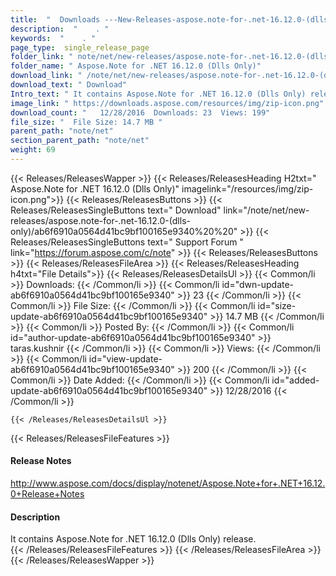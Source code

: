 ```yaml
---
title:  "  Downloads ---New-Releases-aspose.note-for-.net-16.12.0-(dlls-only) . " 
description:  "    . " 
keywords:  "    . " 
page_type:  single_release_page
folder_link: " note/net/new-releases/aspose.note-for-.net-16.12.0-(dlls-only)/"
folder_name: " Aspose.Note for .NET 16.12.0 (Dlls Only)"
download_link: " /note/net/new-releases/aspose.note-for-.net-16.12.0-(dlls-only)/ab6f6910a0564d41bc9bf100165e9340"
download_text: " Download"
Intro_text: " It contains Aspose.Note for .NET 16.12.0 (Dlls Only) release."
image_link: " https://downloads.aspose.com/resources/img/zip-icon.png"
download_count: "   12/28/2016  Downloads: 23  Views: 199"
file_size: "  File Size: 14.7 MB "
parent_path: "note/net"
section_parent_path: "note/net"
weight: 69 
---
```


{{< Releases/ReleasesWapper >}}
  {{< Releases/ReleasesHeading H2txt=" Aspose.Note for .NET 16.12.0 (Dlls Only)" imagelink="/resources/img/zip-icon.png">}}
  {{< Releases/ReleasesButtons >}}
    {{< Releases/ReleasesSingleButtons text=" Download" link="/note/net/new-releases/aspose.note-for-.net-16.12.0-(dlls-only)/ab6f6910a0564d41bc9bf100165e9340%20%20" >}}
    {{< Releases/ReleasesSingleButtons text=" Support Forum " link="https://forum.aspose.com/c/note" >}}
  {{< Releases/ReleasesButtons >}}
  {{< Releases/ReleasesFileArea >}}
    {{< Releases/ReleasesHeading h4txt="File Details">}}
    {{< Releases/ReleasesDetailsUl >}}
            {{< Common/li  >}} Downloads: {{< /Common/li >}} 
      {{< Common/li id="dwn-update-ab6f6910a0564d41bc9bf100165e9340" >}} 23 {{< /Common/li >}} 
      {{< Common/li  >}} File Size: {{< /Common/li >}} 
      {{< Common/li id="size-update-ab6f6910a0564d41bc9bf100165e9340" >}} 14.7 MB {{< /Common/li >}} 
      {{< Common/li  >}} Posted By: {{< /Common/li >}} 
      {{< Common/li id="author-update-ab6f6910a0564d41bc9bf100165e9340" >}} taras.kushnir {{< /Common/li >}} 
      {{< Common/li  >}} Views: {{< /Common/li >}} 
      {{< Common/li id="view-update-ab6f6910a0564d41bc9bf100165e9340" >}} 200 {{< /Common/li >}} 
      {{< Common/li  >}} Date Added: {{< /Common/li >}} 
      {{< Common/li id="added-update-ab6f6910a0564d41bc9bf100165e9340" >}} 12/28/2016 {{< /Common/li >}} 

    {{< /Releases/ReleasesDetailsUl >}}

  {{< Releases/ReleasesFileFeatures >}}
      <h4>Release Notes</h4><div><a href="http://www.aspose.com/docs/display/notenet/Aspose.Note+for+.NET+16.12.0+Release+Notes">http://www.aspose.com/docs/display/notenet/Aspose.Note+for+.NET+16.12.0+Release+Notes</a></div><h4>Description</h4><div class="HTMLDescription">It contains Aspose.Note for .NET 16.12.0 (Dlls Only) release.</div>
  {{< /Releases/ReleasesFileFeatures >}}
 {{< /Releases/ReleasesFileArea >}}
{{< /Releases/ReleasesWapper >}}


